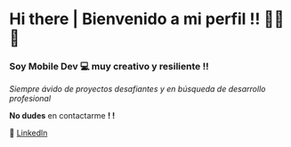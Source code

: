 # Hi there | Bienvenido a mi perfil !! 🙋‍♂️🌱
### Soy Mobile Dev 💻 muy creativo y resiliente !!

*Siempre ávido de proyectos desafiantes y en búsqueda de desarrollo profesional*

__No dudes__ en contactarme __! !__

🔸 [Linkedln](https://www.linkedin.com/in/scerdan/) 
